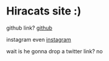 # Hiracats site :)
github link? [github](https://github.com/hiracat)

instagram even [instagram](https://instagram.com/hiracatt)

wait is he gonna drop a twitter link? no
